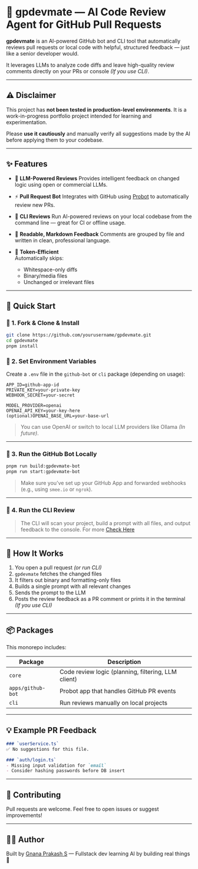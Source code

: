 # 🧠 gpdevmate — AI Code Review Agent for GitHub Pull Requests

**gpdevmate** is an AI-powered GitHub bot and CLI tool that automatically reviews pull requests or local code with helpful, structured feedback — just like a senior developer would.

It leverages LLMs to analyze code diffs and leave high-quality review comments directly on your PRs or console *(If you use CLI)*.

---

## ⚠️ Disclaimer

This project has **not been tested in production-level environments**. It is a work-in-progress portfolio project intended for learning and experimentation.

Please **use it cautiously** and manually verify all suggestions made by the AI before applying them to your codebase.

---

## ✨ Features

* 🧠 **LLM-Powered Reviews**
  Provides intelligent feedback on changed logic using open or commercial LLMs.

* ⚡ **Pull Request Bot**
  Integrates with GitHub using [Probot](https://probot.github.io/) to automatically review new PRs.

* 🧼 **CLI Reviews**
  Run AI-powered reviews on your local codebase from the command line — great for CI or offline usage.

* 💬 **Readable, Markdown Feedback**
  Comments are grouped by file and written in clean, professional language.

* 🧠 **Token-Efficient** \
  Automatically skips:
  * Whitespace-only diffs
  * Binary/media files
  * Unchanged or irrelevant files

---

## 🚀 Quick Start

### 🔧 1. Fork & Clone & Install

```bash
git clone https://github.com/yourusername/gpdevmate.git
cd gpdevmate
pnpm install
```

### 🔐 2. Set Environment Variables

Create a `.env` file in the `github-bot` or `cli` package (depending on usage):

```env
APP_ID=github-app-id
PRIVATE_KEY=your-private-key
WEBHOOK_SECRET=your-secret

MODEL_PROVIDER=openai
OPENAI_API_KEY=your-key-here
(optional)OPENAI_BASE_URL=your-base-url
```

> You can use OpenAI or switch to local LLM providers like Ollama *(In future)*.

---

### 🚀 3. Run the GitHub Bot Locally

```bash
pnpm run build:gpdevmate-bot
pnpm run start:gpdevmate-bot
```

> Make sure you’ve set up your GitHub App and forwarded webhooks (e.g., using `smee.io` or `ngrok`).

---

### 🧪 4. Run the CLI Review

> The CLI will scan your project, build a prompt with all files, and output feedback to the console. For more [Check Here](./packages/cli/README.md)

---

## 🤖 How It Works

1. You open a pull request *(or run CLI)*
2. `gpdevmate` fetches the changed files
3. It filters out binary and formatting-only files
4. Builds a single prompt with all relevant changes
5. Sends the prompt to the LLM
6. Posts the review feedback as a PR comment or prints it in the terminal *(If you use CLI)*

---

## 📦 Packages

This monorepo includes:

| Package           | Description                                         |
|-------------------| --------------------------------------------------- |
| `core`            | Code review logic (planning, filtering, LLM client) |
| `apps/github-bot` | Probot app that handles GitHub PR events            |
| `cli`             | Run reviews manually on local projects              |

---

## 💡 Example PR Feedback

```markdown
### `userService.ts`
✅ No suggestions for this file.

### `auth/login.ts`
- Missing input validation for `email`
- Consider hashing passwords before DB insert
```

---

## 🤝 Contributing

Pull requests are welcome. Feel free to open issues or suggest improvements!

---

## 🙋‍♂️ Author

Built by [Gnana Prakash S](https://github.com/sgprakas) —
Fullstack dev learning AI by building real things 🚀

